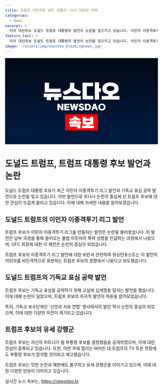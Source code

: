 ```yaml
---
title: 트럼프 이민자와 UFC 만들자‥다시 이민자 비하
categories:
  - News
excerpt: >
  미국 대선후보 도널드 트럼프 대통령의 발언이 논란을 일으키고 있습니다. 이민자 이종격투기 리그를 만들자는 발언과 기독교 표심을 공략하겠다는 십계명 교실에 달자는 발언 등이 논란으로 이어졌습니다. 이민자를 겨냥한 차별적 발언이라는 비판과 자극적 발언으로 논란이 확산되고 있으며, 트럼프 전 대통령은 부통령 후보를 이미 낙점한 사실을 공개했습니다. 부통령 후보는 바이든 대 트럼프 TV 토론에 참석할 예정이라고 밝혔습니다.
feature_text: >
  미국 대선후보 도널드 트럼프 대통령의 발언이 논란을 일으키고 있습니다. 이민자 이종격투기 리그를 만들자는 발언과 기독교 표심을 공략하겠다는 십계명 교실에 달자는 발언 등이 논란으로 이어졌습니다. 이민자를 겨냥한 차별적 발언이라는 비판과 자극적 발언으로 논란이 확산되고 있으며, 트럼프 전 대통령은 부통령 후보를 이미 낙점한 사실을 공개했습니다. 부통령 후보는 바이든 대 트럼프 TV 토론에 참석할 예정이라고 밝혔습니다.
image: '/assets/img/newsdao_breakingnews.jpg'
---
```


<p><img src="/assets/img/newsdao_breakingnews.jpg" alt="pcversion 속보" /></p>

<h1 data-ke-size="size36">도널드 트럼프, 트럼프 대통령 후보 발언과 논란</h1>

<p data-ke-size="size16">도널드 트럼프 대통령 후보가 최근 이민자 이종격투기 리그 발언과 기독교 표심 공략 발언으로 논란을 빚고 있습니다. 이번 발언으로 또다시 논란의 중심에 선 트럼프 후보에 대한 관심이 뜨겁게 쏠리고 있습니다. 이에 대해 자세한 내용을 알아보겠습니다.</p>

<h2 data-ke-size="size26">도널드 트럼프의 이민자 이종격투기 리그 발언</h2>

<p data-ke-size="size16">트럼프 후보가 이민자 이종격투기 리그를 만들자는 발언은 논란을 불러왔습니다. 이 발언은 남부 국경을 통해 들어오는 불법 이민자의 폭력 성향을 언급하는 과정에서 나왔으며, UFC 회장에 대한 이 제안은 논란의 중심이 되었습니다.</p>

<p data-ke-size="size16">트럼프 후보의 이종격투기 리그 발언에 대한 비판과 관련하여 워싱턴포스트는 이 발언이 이민자를 비인격적으로 표현하는 트럼프 후보의 경향에서 나왔다고 보도했습니다.</p>

<h2 data-ke-size="size26">도널드 트럼프의 기독교 표심 공략 발언</h2>

<p data-ke-size="size16">트럼프 후보는 기독교 표심을 공략하기 위해 교실에 십계명을 달자는 발언을 했습니다. 이에 대해 논란이 일었으며, 트럼프 후보의 자극적 발언이 여론을 끌어모았습니다.</p>

<p data-ke-size="size16">특히, 기독교 보수단체인 '신앙과 자유 연합' 행사에서의 발언 역시 논란의 중심이 되었으며, 이에 대한 다양한 의견이 제기되고 있습니다.</p>

<h2 data-ke-size="size26">트럼프 후보의 유세 강행군</h2>

<p data-ke-size="size16">트럼프 후보는 자신의 파트너가 될 부통령 후보를 결정했음을 공개하였으며, 이에 대한 관심이 증폭되고 있습니다. 또한, 이번 주에 열리는 바이든 대 트럼프의 TV 토론 현장에도 부통령 후보가 참석할 것이라고 예고했습니다.</p>

<p data-ke-size="size16">트럼프 후보는 잇딴 논란과 재판에도 불구하고 유세 강행군을 이어가고 있으며, 이에 대한 다양한 반응이 이어지고 있습니다.</p>
실시간 뉴스 속보는, <a href="https://newsdao.kr" rel="dofollow">https://newsdao.kr</a>


